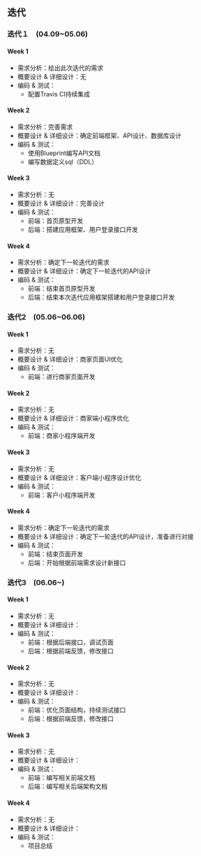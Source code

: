 ## 迭代
### 迭代１　(04.09~05.06)
#### Week 1 
- 需求分析：给出此次迭代的需求
- 概要设计 & 详细设计：无
- 编码 & 测试：
    - 配置Travis CI持续集成

#### Week 2
- 需求分析：完善需求
- 概要设计 & 详细设计：确定前端框架、API设计、数据库设计
- 编码 & 测试：
    - 使用Blueprint编写API文档
    - 编写数据定义sql（DDL）

#### Week 3
- 需求分析：无
- 概要设计 & 详细设计：完善设计
- 编码 & 测试：
    - 前端：首页原型开发
    - 后端：搭建应用框架、用户登录接口开发

#### Week 4
- 需求分析：确定下一轮迭代的需求
- 概要设计 & 详细设计：确定下一轮迭代的API设计
- 编码 & 测试：
    - 前端：结束首页原型开发
    - 后端：结束本次迭代应用框架搭建和用户登录接口开发

### 迭代2　(05.06~06.06)
#### Week 1 
- 需求分析：无
- 概要设计 & 详细设计：商家页面UI优化
- 编码 & 测试：
    - 前端：进行商家页面开发

#### Week 2
- 需求分析：无
- 概要设计 & 详细设计：商家端小程序优化
- 编码 & 测试：
    - 前端：商家小程序端开发

#### Week 3
- 需求分析：无
- 概要设计 & 详细设计：客户端小程序设计优化
- 编码 & 测试：
    - 前端：客户小程序端开发

#### Week 4
- 需求分析：确定下一轮迭代的需求
- 概要设计 & 详细设计：确定下一轮迭代的API设计，准备进行对接
- 编码 & 测试：
    - 前端：结束页面开发
    - 后端：开始根据前端需求设计新接口

### 迭代3　(06.06~)
#### Week 1
- 需求分析：无
- 概要设计 & 详细设计：
- 编码 & 测试：
    - 前端：根据后端接口，调试页面
    - 后端：根据前端反馈，修改接口

#### Week 2
- 需求分析：无
- 概要设计 & 详细设计：
- 编码 & 测试：
    - 前端：优化页面结构，持续测试接口
    - 后端：根据前端反馈，修改接口

#### Week 3
- 需求分析：无
- 概要设计 & 详细设计：
- 编码 & 测试：
    - 前端：编写相关前端文档
    - 后端：编写相关后端架构文档

#### Week 4
- 需求分析：无
- 概要设计 & 详细设计：
- 编码 & 测试：
    - 项目总结